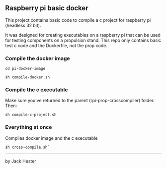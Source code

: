 ## Raspberry pi basic docker

This project contains basic code to compile a c project for raspberry pi (headless 32 bit).

It was designed for creating executables on a raspberry pi that can be used for testing components on a propulsion stand. This repo only contains basic test c code and the Dockerfile, not the prop code.

### Compile the docker image

```
cd pi-docker-image
```

```
sh compile-docker.sh
```

### Compile the c executable

Make sure you've returned to the parent (rpi-prop-crosscompiler) folder. Then:

```
sh compile-c-project.sh
```

### Everything at once

Compiles docker image and the c executable

```
sh cross-compile.sh`
```

---

by Jack Hester